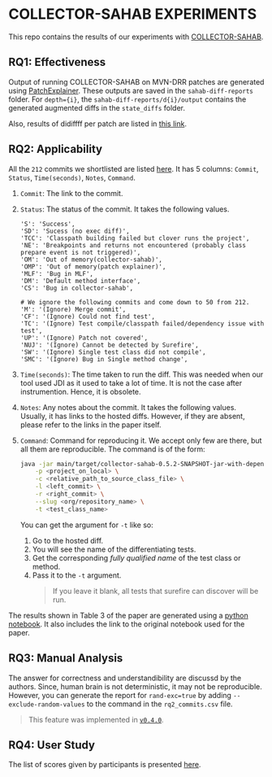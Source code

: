 # COLLECTOR-SAHAB EXPERIMENTS

This repo contains the results of our experiments with [COLLECTOR-SAHAB](https://github.com/algomaster99/collector-sahab/).

## RQ1: Effectiveness

Output of running COLLECTOR-SAHAB on MVN-DRR patches are generated using [PatchExplainer](https://github.com/khaes-kth/PatchExplainer). These outputs are saved in the `sahab-diff-reports` folder. For `depth={i}`, the `sahab-diff-reports/d{i}/output` contains the generated augmented diffs in the `state_diffs` folder.

Also, results of didiffff per patch are listed in [this link](https://github.com/khaes-kth/didiffff-drr/blob/master/results/aggregated-res.csv).

## RQ2: Applicability

All the `212` commits we shortlisted are listed [here](/rq2_commits.csv). It
has 5 columns: `Commit`, `Status`, `Time(seconds)`, `Notes`, `Command`.

1. `Commit`: The link to the commit.
2. `Status`: The status of the commit. It takes the following values.
    ```
    'S': 'Success',
    'SD': 'Sucess (no exec diff)',
    'TCC': 'Classpath building failed but clover runs the project',
    'NE': 'Breakpoints and returns not encountered (probably class prepare event is not triggered)',
    'OM': 'Out of memory(collector-sahab)',
    'OMP': 'Out of memory(patch explainer)',
    'MLF': 'Bug in MLF',
    'DM': 'Default method interface',
    'CS': 'Bug in collector-sahab',

    # We ignore the following commits and come down to 50 from 212.
    'M': '(Ignore) Merge commit',
    'CF': '(Ignore) Could not find test',
    'TC': '(Ignore) Test compile/classpath failed/dependency issue with test',
    'UP': '(Ignore) Patch not covered',
    'NUJ': '(Ignore) Cannot be detected by Surefire',
    'SW': '(Ignore) Single test class did not compile',
    'SMC': '(Ignore) Bug in Single method change', 
    ```
3. `Time(seconds)`: The time taken to run the diff. This was needed when our tool
    used JDI as it used to take a lot of time. It is not the case after instrumention.
    Hence, it is obsolete.

4. `Notes`: Any notes about the commit. It takes the following values. Usually,
    it has links to the hosted diffs. However, if they are absent, please refer
    to the links in the paper itself.

5. `Command`: Command for reproducing it. We accept only few are there, but
    all them are reproducible. The command is of the form:
    ```sh
    java -jar main/target/collector-sahab-0.5.2-SNAPSHOT-jar-with-dependencies.jar \
        -p <project_on_local> \
        -c <relative_path_to_source_class_file> \
        -l <left_commit> \
        -r <right_commit> \
        --slug <org/repository_name> \
        -t <test_class_name>
    ```

    You can get the argument for `-t` like so:

    1. Go to the hosted diff.
    2. You will see the name of the differentiating tests.
    3. Get the corresponding *fully qualified name* of the test class or method.
    4. Pass it to the `-t` argument.
        > If you leave it blank, all tests that surefire can discover will be run.

The results shown in Table 3 of the paper are generated using a
[python notebook](/rq2.ipynb). It also includes the link to the
original notebook used for the paper.

## RQ3: Manual Analysis

The answer for correctness and understandibility are discussd by the authors.
Since, human brain is not deterministic, it may not be reproducible. However,
you can generate the report for `rand-exc=true` by adding `--exclude-random-values`
to the command in the `rq2_commits.csv` file.

> This feature was implemented in
[`v0.4.0`](https://github.com/ASSERT-KTH/collector-sahab/releases/tag/v0.4.0).


## RQ4: User Study

The list of scores given by participants is presented [here](https://docs.google.com/spreadsheets/d/1Ofk3rb6JP39IkM23AfWqO3VK_2l13Y4uzfmP80agYFU/edit?usp=sharing).
